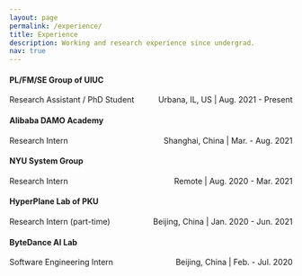 ```yaml
---
layout: page
permalink: /experience/
title: Experience
description: Working and research experience since undergrad.
nav: true
---
```



#### PL/FM/SE Group of UIUC

<p style="text-align:left;">
Research Assistant / PhD Student
<span style="float:right;">
    Urbana, IL, US | Aug. 2021 - Present
</span>
</p>

#### Alibaba DAMO Academy

<p style="text-align:left;">
Research Intern
<span style="float:right;">
    Shanghai, China | Mar. - Aug. 2021
</span>
</p>

#### NYU System Group

<p style="text-align:left;">
Research Intern
<span style="float:right;">
    Remote | Aug. 2020 - Mar. 2021
</span>
</p>

#### HyperPlane Lab of PKU

<p style="text-align:left;">
Research Intern (part-time)
<span style="float:right;">
    Beijing, China | Jan. 2020 - Jun. 2021
</span>
</p>

#### ByteDance AI Lab

<p style="text-align:left;">
Software Engineering Intern
<span style="float:right;">
    Beijing, China | Feb. - Jul. 2020
</span>
</p>
